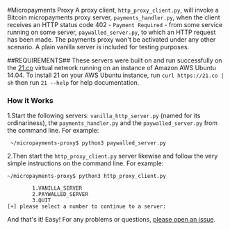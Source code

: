 #Micropayments Proxy
A proxy client, `http_proxy_client.py`, will invoke a Bitcoin micropayments proxy server, `payments_handler.py`, when the client receives an HTTP status code 402 - `Payment Required` - from some service running on some server, `paywalled_server.py`, to which an HTTP request has been made. The payments proxy won't be activated under any other scenario. A plain vanilla server is included for testing purposes.

##REQUIREMENTS##
These servers were built on and run successfully on the [21.co](https://21.co) virtual network running on an instance of Amazon AWS Ubuntu 14.04. To install 21 on your AWS Ubuntu instance, run `curl https://21.co | sh` then run `21 --help` for help documentation. 
 
### How it Works

1.Start the following servers: `vanilla_http_server.py` (named for its
ordinariness), the `payments_handler.py` and the `paywalled_server.py` from the
command line. For example:
```
 ~/micropayments-proxy$ python3 paywalled_server.py
 ```
2.Then start the `http_proxy_client.py` server likewise and follow the very simple
instructions on the command line. For example:
 ```
 ~/micropayments-proxy$ python3 http_proxy_client.py
 
         1.VANILLA_SERVER
         2.PAYWALLED_SERVER
         3.QUIT
 [+] please select a number to continue to a server:
 ```
 
 And that's it! Easy! For any problems or questions, [please open an
 issue](https://github.com/skynode/blockchain-dev/issues/new).
